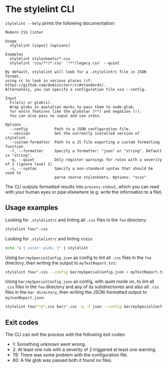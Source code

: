 # The stylelint CLI

`stylelint --help` prints the following documentation:

```
Modern CSS linter

Usage
  stylelint [input] [options]

Examples
  stylelint stylesheets/*.css
  stylelint 'css/**/*.css' '!**/legacy.css' --quiet

By default, stylelint will look for a .stylelintrc file in JSON format,
using rc to look in various places (cf. https://github.com/dominictarr/rc#standards).
Alternately, you can specify a configuration file via --config.

Input
  File(s) or glob(s).
  Wrap globs in quotation marks to pass them to node-glob,
  for extra features like the globstar (**) and negation (!).
  You can also pass no input and use stdin.

Options
  --config            Path to a JSON configuration file.
  --version           Get the currently installed version of stylelint.
  --custom-formatter  Path to a JS file exporting a custom formatting function
  -f, --formatter     Specify a formatter: "json" or "string". Default is "string".
  -q, --quiet         Only register warnings for rules with a severity of 2 (ignore level 1)
  -s, --syntax        Specify a non-standard syntax that should be used to
                      parse source stylesheets. Options: "scss"
```

The CLI outputs formatted results into `process.stdout`, which you can read with your human eyes or pipe elsewhere (e.g. write the information to a file).

## Usage examples

Looking for `.stylelintrc` and linting all `.css` files in the `foo` directory:  

```bash
stylelint foo/*.css
```

Looking for `.stylelintrc` and linting `stdin`:

```bash
echo "a { color: pink; }" | stylelint
```

Using `bar/mySpecialConfig.json` as config to lint all `.css` files in the `foo` directory, then writing the output to `myTestReport.txt`:

```bash
stylelint foo/*.css --config bar/mySpecialConfig.json > myTestReport.txt
```

Using `bar/mySpecialConfig.json` as config, with quiet mode on, to lint all `.css` files in the `foo` directory and any of its subdirectories and also all `.css` files in the `bar directory`, then writing the JSON-formatted output to `myJsonReport.json`:

```bash
stylelint foo/**/*.css bar/*.css -q -f json --config bar/mySpecialConfig.json > myJsonReport.json
```

## Exit codes

The CLI can exit the process with the following exit codes:

- 1: Something unknown went wrong.
- 2: At least one rule with a severity of 2 triggered at least one warning.
- 78: There was some problem with the configuration file.
- 80: A file glob was passed both it found no files.

